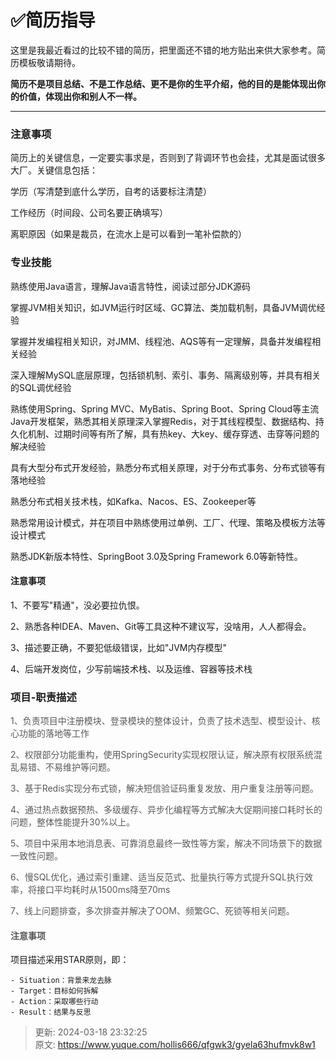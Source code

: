 # ✅简历指导

这里是我最近看过的比较不错的简历，把里面还不错的地方贴出来供大家参考。简历模板敬请期待。



**简历不是项目总结、不是工作总结、更不是你的生平介绍，他的目的是能体现出你的价值，体现出你和别人不一样。**

****

### 注意事项


简历上的关键信息，一定要实事求是，否则到了背调环节也会挂，尤其是面试很多大厂。关键信息包括：



学历（写清楚到底什么学历，自考的话要标注清楚）

工作经历（时间段、公司名要正确填写）

离职原因（如果是裁员，在流水上是可以看到一笔补偿款的）



### 专业技能


熟练使用Java语言，理解Java语言特性，阅读过部分JDK源码

掌握JVM相关知识，如JVM运行时区域、GC算法、类加载机制，具备JVM调优经验

掌握并发编程相关知识，对JMM、线程池、AQS等有一定理解，具备并发编程相关经验

深入理解MySQL底层原理，包括锁机制、索引、事务、隔离级别等，并具有相关的SQL调优经验

熟练使用Spring、Spring MVC、MyBatis、Spring Boot、Spring Cloud等主流Java开发框架，熟悉其相关原理深入掌握Redis，对于其线程模型、数据结构、持久化机制、过期时间等有所了解，具有热key、大key、缓存穿透、击穿等问题的解决经验

具有大型分布式开发经验，熟悉分布式相关原理，对于分布式事务、分布式锁等有落地经验

熟悉分布式相关技术栈，如Kafka、Nacos、ES、Zookeeper等

熟悉常用设计模式，并在项目中熟练使用过单例、工厂、代理、策略及模板方法等设计模式

熟悉JDK新版本特性、SpringBoot 3.0及Spring Framework 6.0等新特性。



#### 注意事项
1、不要写"精通"，没必要拉仇恨。

2、熟悉各种IDEA、Maven、Git等工具这种不建议写，没啥用，人人都得会。

3、描述要正确，不要犯低级错误，比如"JVM内存模型"

4、后端开发岗位，少写前端技术栈、以及运维、容器等技术栈



### 项目-职责描述


<font style="color:#595959;">1、负责项目中注册模块、登录模块的整体设计，负责了技术选型、模型设计、核心功能的落地等工作</font>

<font style="color:#595959;">2、权限部分功能重构，使用SpringSecurity实现权限认证，解决原有权限系统混乱易错、不易维护等问题。</font>

<font style="color:#595959;">3、基于Redis实现分布式锁，解决短信验证码重复发放、用户重复注册等问题。</font>

<font style="color:#595959;">4、通过热点数据预热、多级缓存、异步化编程等方式解决大促期间接口耗时长的问题，整体性能提升30%以上。</font>

<font style="color:#595959;">5、项目中采用本地消息表、可靠消息最终一致性等方案，解决不同场景下的数据一致性问题。</font>

<font style="color:#595959;">6、慢SQL优化，通过索引重建、适当反范式、批量执行等方式提升SQL执行效率，将接口平均耗时从1500ms降至70ms</font>

<font style="color:#595959;">7、线上问题排查，多次排查并解决了OOM、频繁GC、死锁等相关问题。</font>



#### <font style="color:#595959;">注意事项</font>


项目描述采用STAR原则，即：

    - Situation：背景来龙去脉
    - Target：目标如何拆解
    - Action：采取哪些行动
    - Result：结果与反思



> 更新: 2024-03-18 23:32:25  
> 原文: <https://www.yuque.com/hollis666/qfgwk3/gyela63hufmvk8w1>